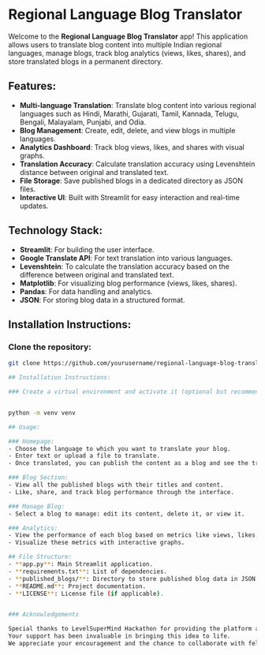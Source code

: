 # Regional Language Blog Translator

Welcome to the **Regional Language Blog Translator** app! This application allows users to translate blog content into multiple Indian regional languages, manage blogs, track blog analytics (views, likes, shares), and store translated blogs in a permanent directory.

## Features:
- **Multi-language Translation**: Translate blog content into various regional languages such as Hindi, Marathi, Gujarati, Tamil, Kannada, Telugu, Bengali, Malayalam, Punjabi, and Odia.
- **Blog Management**: Create, edit, delete, and view blogs in multiple languages.
- **Analytics Dashboard**: Track blog views, likes, and shares with visual graphs.
- **Translation Accuracy**: Calculate translation accuracy using Levenshtein distance between original and translated text.
- **File Storage**: Save published blogs in a dedicated directory as JSON files.
- **Interactive UI**: Built with Streamlit for easy interaction and real-time updates.

## Technology Stack:
- **Streamlit**: For building the user interface.
- **Google Translate API**: For text translation into various languages.
- **Levenshtein**: To calculate the translation accuracy based on the difference between original and translated text.
- **Matplotlib**: For visualizing blog performance (views, likes, shares).
- **Pandas**: For data handling and analytics.
- **JSON**: For storing blog data in a structured format.

## Installation Instructions:

### Clone the repository:
```bash
git clone https://github.com/yourusername/regional-language-blog-translator.git

## Installation Instructions:

### Create a virtual environment and activate it (optional but recommended).


python -m venv venv

## Usage:

### Homepage:
- Choose the language to which you want to translate your blog.
- Enter text or upload a file to translate.
- Once translated, you can publish the content as a blog and see the translation in real-time.

### Blog Section:
- View all the published blogs with their titles and content.
- Like, share, and track blog performance through the interface.

### Manage Blog:
- Select a blog to manage: edit its content, delete it, or view it.

### Analytics:
- View the performance of each blog based on metrics like views, likes, and shares.
- Visualize these metrics with interactive graphs.

## File Structure:
- **app.py**: Main Streamlit application.
- **requirements.txt**: List of dependencies.
- **published_blogs/**: Directory to store published blog data in JSON format.
- **README.md**: Project documentation.
- **LICENSE**: License file (if applicable).


### Acknowledgements

Special thanks to LevelSuperMind Hackathon for providing the platform and opportunity to showcase this project. 
Your support has been invaluable in bringing this idea to life. 
We appreciate your encouragement and the chance to collaborate with fellow innovators!
